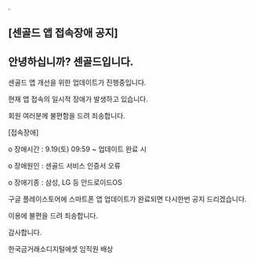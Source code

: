 ## <img src="/Users/karlchoi/KorDAWeb/v2/public/svcInfo/cengold_logo.png" style="zoom:25%;" />

## [센골드 앱 접속장애 공지]

## 안녕하십니까? 센골드입니다.

센골드 앱 개선을 위한 업데이트가 진행중입니다. 

현재 앱 접속의 일시적 장애가 발생하고 있습니다. 

회원 여러분께 불편함을 드려 죄송합니다.

 

[접속장애]

 o 장애시간 : 9.19(토) 09:59 ~ 업데이트 완료 시

 o 장애원인 : 센골드 서비스 인증서 오류

 o 장애기종 : 삼성, LG 등 안드로이드OS



구글 플레이스토어에 스마트폰 앱 업데이트가 완료되면 다시한번 공지 드리겠습니다. 

이용에 불편을 드려 죄송합니다.

감사합니다.

 

한국금거래소디지털에셋 임직원 배상






